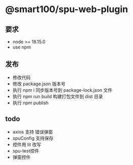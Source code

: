 # @smart100/spu-web-plugin

## 要求
+ node >= 18.15.0
+ use npm

## 发布
+ 修改代码
+ 修改 package.json 版本号
+ 执行 npm i 同步版本号到 package-lock.json 文件
+ 执行 npm run build 构建打包文件到 dist 目录
+ 执行 npm publish

## todo
+ axios 支持 错误弹窗
+ spuConfig 支持保存
+ 控件用 lit 改写
+ spu-test控件
+ 弹窗控件

